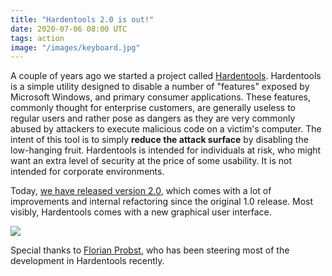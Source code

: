 ```yaml
---
title: "Hardentools 2.0 is out!"
date: 2020-07-06 08:00 UTC
tags: action
image: "/images/keyboard.jpg"
---
```


A couple of years ago we started a project called [Hardentools](https://github.com/securitywithoutborders/hardentools). Hardentools is a simple utility designed to disable a number of "features" exposed by Microsoft Windows, and primary consumer applications. These features, commonly thought for enterprise customers, are generally useless to regular users and rather pose as dangers as they are very commonly abused by attackers to execute malicious code on a victim's computer. The intent of this tool is to simply **reduce the attack surface** by disabling the low-hanging fruit. Hardentools is intended for individuals at risk, who might want an extra level of security at the price of some usability. It is not intended for corporate environments.

Today, [we have released version 2.0](https://github.com/securitywithoutborders/hardentools/releases/tag/v2.0), which comes with a lot of improvements and internal refactoring since the original 1.0 release. Most visibly, Hardentools comes with a new graphical user interface.

![](https://github.com/securitywithoutborders/hardentools/raw/master/graphics/MainWindowExpert.png)

Special thanks to [Florian Probst](https://github.com/obsti8383), who has been steering most of the development in Hardentools recently.
